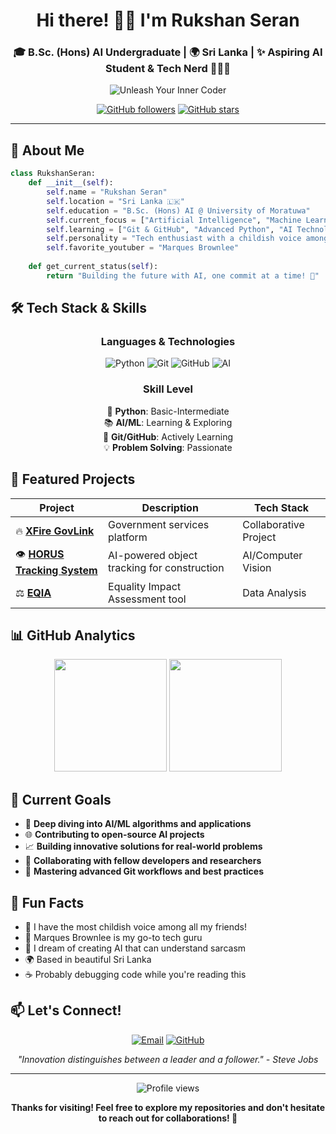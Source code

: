 <div align="center">

# Hi there! 👋🏾 I'm Rukshan Seran

### 🎓 B.Sc. (Hons) AI Undergraduate | 🌍 Sri Lanka | ✨ Aspiring AI Student & Tech Nerd 🧑🏾‍💻

![Unleash Your Inner Coder](https://github.com/RukshS/rukshs/assets/101254033/6292524c-0fae-400a-bd82-01930485748b)

[![GitHub followers](https://img.shields.io/github/followers/RukshS?label=Followers&style=social)](https://github.com/RukshS?tab=followers)
[![GitHub stars](https://img.shields.io/github/stars/RukshS?label=Profile%20Stars&style=social)](https://github.com/RukshS)

</div>

---

## 🚀 About Me

```python
class RukshanSeran:
    def __init__(self):
        self.name = "Rukshan Seran"
        self.location = "Sri Lanka 🇱🇰"
        self.education = "B.Sc. (Hons) AI @ University of Moratuwa"
        self.current_focus = ["Artificial Intelligence", "Machine Learning", "Software Development"]
        self.learning = ["Git & GitHub", "Advanced Python", "AI Technologies"]
        self.personality = "Tech enthusiast with a childish voice among pals! 😄"
        self.favorite_youtuber = "Marques Brownlee"
    
    def get_current_status(self):
        return "Building the future with AI, one commit at a time! 🤖"
```

## 🛠️ Tech Stack & Skills

<div align="center">

### Languages & Technologies
![Python](https://img.shields.io/badge/Python-3776AB?style=for-the-badge&logo=python&logoColor=white)
![Git](https://img.shields.io/badge/Git-F05032?style=for-the-badge&logo=git&logoColor=white)
![GitHub](https://img.shields.io/badge/GitHub-181717?style=for-the-badge&logo=github&logoColor=white)
![AI](https://img.shields.io/badge/Artificial_Intelligence-FF6B6B?style=for-the-badge&logo=brain&logoColor=white)

### Skill Level
🐍 **Python**: Basic-Intermediate  
📚 **AI/ML**: Learning & Exploring  
🔧 **Git/GitHub**: Actively Learning  
💡 **Problem Solving**: Passionate  

</div>

## 🌟 Featured Projects

<div align="center">

| Project | Description | Tech Stack |
|---------|-------------|------------|
| 🔥 [**XFire GovLink**](https://github.com/XFire2025/XFire_GovLink) | Government services platform | Collaborative Project |
| 👁️ [**HORUS Tracking System**](https://github.com/RukshS/HORUS---Frictionless-Object-Tracking-System-In-Construction) | AI-powered object tracking for construction | AI/Computer Vision |
| ⚖️ [**EQIA**](https://github.com/RukshS/eqia) | Equality Impact Assessment tool | Data Analysis |

</div>

## 📊 GitHub Analytics

<div align="center">

<img height="180em" src="https://github-readme-stats.vercel.app/api?username=RukshS&show_icons=true&theme=tokyonight&include_all_commits=true&count_private=true"/>
<img height="180em" src="https://github-readme-stats.vercel.app/api/top-langs/?username=RukshS&layout=compact&langs_count=8&theme=tokyonight"/>

</div>

## 🎯 Current Goals

- 🔬 **Deep diving into AI/ML algorithms and applications**
- 🌐 **Contributing to open-source AI projects**
- 📈 **Building innovative solutions for real-world problems**
- 🤝 **Collaborating with fellow developers and researchers**
- 📖 **Mastering advanced Git workflows and best practices**

## 🌈 Fun Facts

- 🎵 I have the most childish voice among all my friends!
- 📱 Marques Brownlee is my go-to tech guru
- 🤖 I dream of creating AI that can understand sarcasm
- 🌍 Based in beautiful Sri Lanka
- ☕ Probably debugging code while you're reading this

## 📫 Let's Connect!

<div align="center">

[![Email](https://img.shields.io/badge/Email-D14836?style=for-the-badge&logo=gmail&logoColor=white)](mailto:Rukshs06.vgo@gmail.com)
[![GitHub](https://img.shields.io/badge/GitHub-181717?style=for-the-badge&logo=github&logoColor=white)](https://github.com/RukshS)

*"Innovation distinguishes between a leader and a follower." - Steve Jobs*

---

<img src="https://komarev.com/ghpvc/?username=RukshS&color=blueviolet&style=flat-square&label=Profile+Views" alt="Profile views" />

**Thanks for visiting! Feel free to explore my repositories and don't hesitate to reach out for collaborations! 🚀**

</div>
